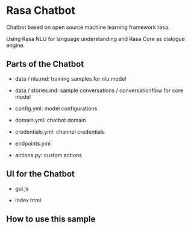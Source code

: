 # Rasa Chatbot

Chatbot based on open source machine learning framework rasa.

Using Rasa NLU for language understanding and Rasa Core as dialogue engine.

## Parts of the Chatbot

- data / nlu.md: training samples for nlu model

- data / stories.md: sample conversations / conversationflow for core model

- config.yml: model configurations

- domain.yml: chatbot domain

- credentials.yml: channel credentials

- endpoints.yml:

- actions.py: custom actions

## UI for the Chatbot

- gui.js

- index.html

## How to use this sample
